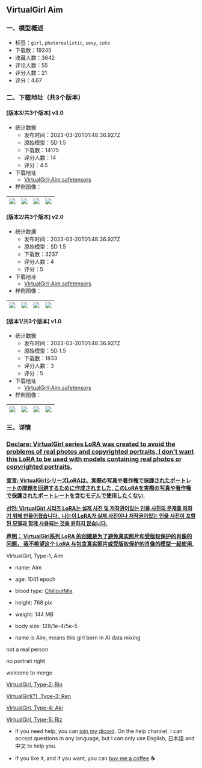 ## VirtualGirl Aim
### 一、模型概述

- 标签：`girl`, `photorealistic`, `sexy`, `cute`
- 下载数：19245
- 收藏人数：3642
- 评论人数：55
- 评分人数：21
- 评分：4.67

### 二、下载地址（共3个版本）

#### [版本3/共3个版本] v3.0

- 统计数据
  - 发布时间：2023-03-20T01:48:36.927Z
  - 原始模型：SD 1.5
  - 下载数：14175
  - 评分人数：14
  - 评分：4.5
- 下载地址
  - [VirtualGirl-Aim.safetensors](https://civitai.com/api/download/models/18629)
- 样例图像：

| <img src="https://image.civitai.com/xG1nkqKTMzGDvpLrqFT7WA/b6eeb476-23ed-4093-ae20-8f311c568900/width=450/193087.jpeg" /> | <img src="https://image.civitai.com/xG1nkqKTMzGDvpLrqFT7WA/13fbaf84-5b16-45c4-29e2-338597146400/width=450/193088.jpeg" /> | <img src="https://image.civitai.com/xG1nkqKTMzGDvpLrqFT7WA/d9c9c82c-54d0-45e6-2a42-0d6b8b220800/width=450/193086.jpeg" /> | <img src="https://image.civitai.com/xG1nkqKTMzGDvpLrqFT7WA/50ac1a94-8b69-4833-143d-9384f85b1a00/width=450/193085.jpeg" /> |
| ---- | ---- | ---- | ---- |

#### [版本2/共3个版本] v2.0

- 统计数据
  - 发布时间：2023-03-20T01:48:36.927Z
  - 原始模型：SD 1.5
  - 下载数：3237
  - 评分人数：4
  - 评分：5
- 下载地址
  - [VirtualGirl-Aim.safetensors](https://civitai.com/api/download/models/15646)
- 样例图像：

| <img src="https://image.civitai.com/xG1nkqKTMzGDvpLrqFT7WA/65ed294e-b237-4fb4-7eb2-5c54f0df1200/width=450/156293.jpeg" /> | <img src="https://image.civitai.com/xG1nkqKTMzGDvpLrqFT7WA/4dcf0213-daac-4200-9f9b-b1fc075ec200/width=450/156292.jpeg" /> | <img src="https://image.civitai.com/xG1nkqKTMzGDvpLrqFT7WA/8cebc138-2d97-4be7-321a-3369df729e00/width=450/156291.jpeg" /> | <img src="https://image.civitai.com/xG1nkqKTMzGDvpLrqFT7WA/a7717738-ffb5-4938-47f6-cdddb7c88100/width=450/156290.jpeg" /> |
| ---- | ---- | ---- | ---- |

#### [版本1/共3个版本] v1.0

- 统计数据
  - 发布时间：2023-03-20T01:48:36.927Z
  - 原始模型：SD 1.5
  - 下载数：1833
  - 评分人数：3
  - 评分：5
- 下载地址
  - [VirtualGirl-Aim.safetensors](https://civitai.com/api/download/models/14537)
- 样例图像：

| <img src="https://image.civitai.com/xG1nkqKTMzGDvpLrqFT7WA/6ff3dbb9-ceb6-4f30-0bda-1c3db8beab00/width=450/142166.jpeg" /> | <img src="https://image.civitai.com/xG1nkqKTMzGDvpLrqFT7WA/0213d8f9-10ab-4d89-eea1-a53ad76e0000/width=450/142185.jpeg" /> | <img src="https://image.civitai.com/xG1nkqKTMzGDvpLrqFT7WA/8a2701bd-dbcd-4629-0ec8-cc15803bc700/width=450/142184.jpeg" /> | <img src="https://image.civitai.com/xG1nkqKTMzGDvpLrqFT7WA/5b9fd2fd-2838-44d2-ba7e-eb17a676ff00/width=450/142183.jpeg" /> |
| ---- | ---- | ---- | ---- |


### 三、详情
<h3><u>Declare: VirtualGirl series LoRA was created to avoid the problems of real photos and copyrighted portraits, I don't want this LoRA to be used with models containing real photos or copyrighted portraits.</u></h3><p></p><p><strong><u>宣言: VirtualGirlシリーズLoRAは、実際の写真や著作権で保護されたポートレートの問題を回避するために作成されました, このLoRAを実際の写真や著作権で保護されたポートレートを含むモデルで使用したくない.</u></strong></p><p></p><p><strong><u>선언: VirtualGirl 시리즈 LoRA는 실제 사진 및 저작권이있는 인물 사진의 문제를 피하기 위해 만들어졌습니다., 나는이 LoRA가 실제 사진이나 저작권이있는 인물 사진이 포함 된 모델과 함께 사용되는 것을 원하지 않습니다.</u></strong></p><p></p><p><strong><u>声明： VirtualGirl系列 LoRA 的创建是为了避免真实照片和受版权保护的肖像的问题， 我不希望这个 LoRA 与包含真实照片或受版权保护的肖像的模型一起使用.</u></strong></p><p></p><p>VirtualGirl, Type-1, Aim</p><ul><li><p>name: Aim</p></li><li><p>age: 1041 epoch</p></li><li><p>blood type: <a target="_blank" rel="ugc" href="https://civitai.com/models/6424/chilloutmix">ChilloutMix</a></p></li><li><p>height: 768 pix</p></li><li><p>weight: 144 MB</p></li><li><p>body size: 128/1e-4/5e-5</p></li><li><p>name is Aim, means this girl born in AI data mixing</p></li></ul><p></p><p>not a real person</p><p>no portrait right</p><p>welcome to merge</p><p></p><p><a target="_blank" rel="ugc" href="https://civitai.com/models/12874/virtualgirl-rin">VirtualGirl, Type-2: Rin</a></p><p><a target="_blank" rel="ugc" href="https://civitai.com/models/18178">VirtualGirl(?), Type-3: Ren</a></p><p><a target="_blank" rel="ugc" href="https://civitai.com/models/21638/virtualgirl-aki">VirtualGirl, Type-4: Aki</a></p><p><a target="_blank" rel="ugc" href="https://civitai.com/models/21720/virtualgirl-riz">VirtualGirl, Type-5: Riz</a></p><p></p><ul><li><p>If you need help, you can <a target="_blank" rel="ugc" href="https://discord.gg/WPUsuyf2XA">join my dicord</a>. On the help channel, I can accept questions in any language, but I can only use English, 日本語 and 中文 to help you.</p></li><li><p>If you like it, and if you want, you can <a target="_blank" rel="ugc" href="https://www.buymeacoffee.com/NyaaCaster">buy me a coffee</a> <strong>☕</strong></p></li></ul>